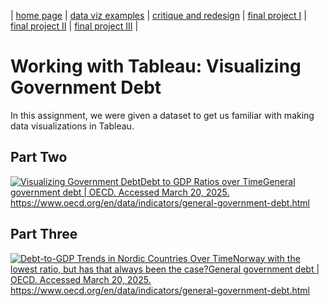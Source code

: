 | [home page](https://cflanery-data.github.io/caraf_portfolio/) | [data viz examples](dataviz-examples) | [critique and redesign](makeover-monday.md) | [final project I](final-project-part-one) | [final project II](final-project-part-two) | [final project III](final-project-part-three) |

# Working with Tableau: Visualizing Government Debt
In this assignment, we were given a dataset to get us familiar with making data visualizations in Tableau.


## Part Two
<div class='tableauPlaceholder' id='viz1742504232908' style='position: relative'><noscript><a href='#'><img alt='Visualizing Government DebtDebt to GDP Ratios over TimeGeneral government debt | OECD. Accessed March 20, 2025. https:&#47;&#47;www.oecd.org&#47;en&#47;data&#47;indicators&#47;general-government-debt.html  ' src='https:&#47;&#47;public.tableau.com&#47;static&#47;images&#47;Vi&#47;VisualizingGovernmentDebt_17425042209890&#47;Sheet1&#47;1_rss.png' style='border: none' /></a></noscript><object class='tableauViz'  style='display:none;'><param name='host_url' value='https%3A%2F%2Fpublic.tableau.com%2F' /> <param name='embed_code_version' value='3' /> <param name='site_root' value='' /><param name='name' value='VisualizingGovernmentDebt_17425042209890&#47;Sheet1' /><param name='tabs' value='no' /><param name='toolbar' value='yes' /><param name='static_image' value='https:&#47;&#47;public.tableau.com&#47;static&#47;images&#47;Vi&#47;VisualizingGovernmentDebt_17425042209890&#47;Sheet1&#47;1.png' /> <param name='animate_transition' value='yes' /><param name='display_static_image' value='yes' /><param name='display_spinner' value='yes' /><param name='display_overlay' value='yes' /><param name='display_count' value='yes' /><param name='language' value='en-US' /><param name='filter' value='publish=yes' /></object></div><script type='text/javascript'>var divElement = document.getElementById('viz1742504232908');var vizElement =divElement.getElementsByTagName('object')[0];vizElement.style.width='100%';vizElement.style.height=(divElement.offsetWidth*0.75)+'px';var scriptElement = document.createElement('script');scriptElement.src = 'https://public.tableau.com/javascripts/api/viz_v1.js';vizElement.parentNode.insertBefore(scriptElement, vizElement);</script>

## Part Three
<div class='tableauPlaceholder' id='viz1742507049173' style='position: relative'><noscript><a href='#'><img alt='Debt-to-GDP Trends in Nordic Countries Over TimeNorway with the lowest ratio, but has that always been the case?General government debt | OECD. Accessed March 20, 2025. https:&#47;&#47;www.oecd.org&#47;en&#47;data&#47;indicators&#47;general-government-debt.html  ' src='https:&#47;&#47;public.tableau.com&#47;static&#47;images&#47;G9&#47;G9N5PRYZK&#47;1_rss.png' style='border: none' /></a></noscript><object class='tableauViz'  style='display:none;'><param name='host_url' value='https%3A%2F%2Fpublic.tableau.com%2F' /> <param name='embed_code_version' value='3' /> <param name='path' value='shared&#47;G9N5PRYZK' /> <param name='toolbar' value='yes' /><param name='static_image' value='https:&#47;&#47;public.tableau.com&#47;static&#47;images&#47;G9&#47;G9N5PRYZK&#47;1.png' /> <param name='animate_transition' value='yes' /><param name='display_static_image' value='yes' /><param name='display_spinner' value='yes' /><param name='display_overlay' value='yes' /><param name='display_count' value='yes' /><param name='language' value='en-US' /><param name='filter' value='publish=yes' /></object></div><script type='text/javascript'>var divElement = document.getElementById('viz1742507049173');var vizElement = divElement.getElementsByTagName('object')[0];vizElement.style.width='100%';vizElement.style.height=(divElement.offsetWidth*0.75)+'px';var scriptElement = document.createElement('script');scriptElement.src = 'https://public.tableau.com/javascripts/api/viz_v1.js';vizElement.parentNode.insertBefore(scriptElement, vizElement);</script>
